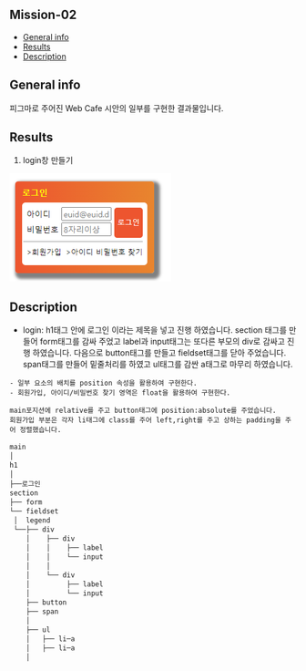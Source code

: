 ## Mission-02

- [General info](#general-info)
- [Results](#results)
- [Description](#description)

## General info

피그마로 주어진 Web Cafe 시안의 일부를 구현한 결과물입니다.

## Results

1. login창 만들기

![login](./../mission-01/assets/login.PNG)

## Description

- login:
  h1태그 안에 로그인 이라는 제목을 넣고 진행 하였습니다.
  section 태그를 만들어 form태그를 감싸 주었고 label과 input태그는 또다른 부모의 div로 감싸고 진행 하였습니다. 다음으로 button태그를 만들고 fieldset태그를 닫아 주었습니다.
  span태그를 만들어 밑줄처리를 하였고 ul태그를 감싼 a태그로 마무리 하였습니다.
```
- 일부 요소의 배치를 position 속성을 활용하여 구현한다.
- 회원가입, 아이디/비밀번호 찾기 영역은 float을 활용하여 구현한다.
```
```
main포지션에 relative를 주고 button태그에 position:absolute를 주었습니다.
회원가입 부분은 각자 li태그에 class를 주어 left,right를 주고 상하는 padding을 주어 정렬했습니다.

```

```
main
│
h1
│
├──로그인
section
├── form
└── fieldset
 │  legend
 └──├── div
    │    ├── div
    │    │    ├── label
    │    │    └── input
    │    │  
    │    └── div
    │         ├── label
    │         └── input
    ├── button
    ├── span
    │
    ├── ul
    │   ├── li─a
    │   ├── li─a
    │    
```
```

```